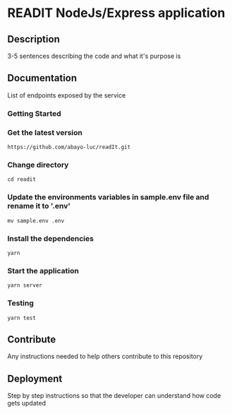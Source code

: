 # READIT NodeJs/Express application

## Description

3-5 sentences describing the code and what it's purpose is

## Documentation

List of endpoints exposed by the service

### Getting Started

### Get the latest version

```https://github.com/abayo-luc/readIt.git```

### Change directory

```cd readit```

### Update the environments variables in sample.env file and rename it to '.env'

```mv sample.env .env```

### Install the dependencies 

```yarn```

### Start the application

````yarn server````

### Testing

`yarn test`

## Contribute

Any instructions needed to help others contribute to this repository

## Deployment

Step by step instructions so that the developer can understand how code gets updated
